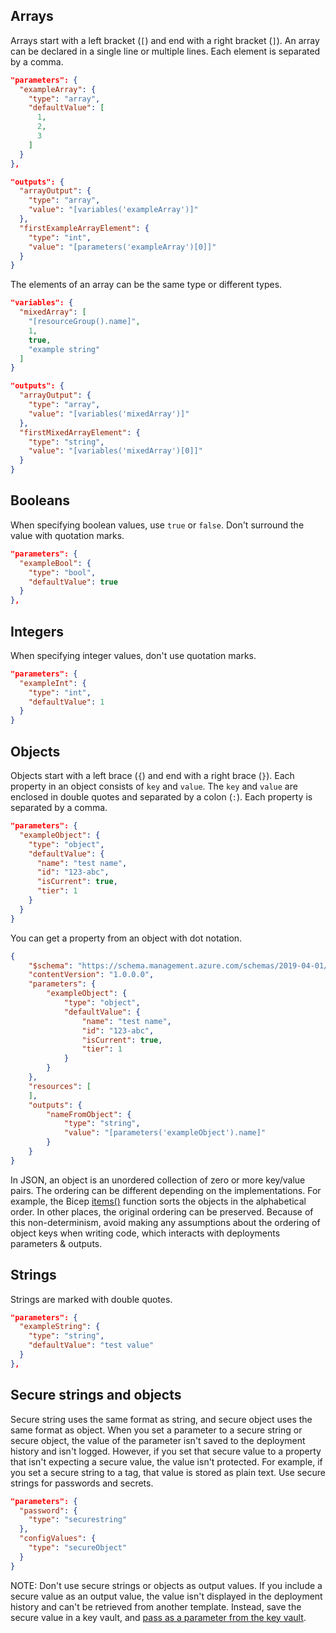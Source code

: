 
## Arrays

Arrays start with a left bracket (`[`) and end with a right bracket (`]`). An array can be declared in a single line or multiple lines. Each element is separated by a comma.

```JSON
"parameters": {
  "exampleArray": {
    "type": "array",
    "defaultValue": [
      1,
      2,
      3
    ]
  }
},

"outputs": {
  "arrayOutput": {
    "type": "array",
    "value": "[variables('exampleArray')]"
  },
  "firstExampleArrayElement": {
    "type": "int",
    "value": "[parameters('exampleArray')[0]]"
  }
}
```

The elements of an array can be the same type or different types.

```JSON
"variables": {
  "mixedArray": [
    "[resourceGroup().name]",
    1,
    true,
    "example string"
  ]
}

"outputs": {
  "arrayOutput": {
    "type": "array",
    "value": "[variables('mixedArray')]"
  },
  "firstMixedArrayElement": {
    "type": "string",
    "value": "[variables('mixedArray')[0]]"
  }
}
```

## Booleans

When specifying boolean values, use `true` or `false`. Don't surround the value with quotation marks.

```JSON
"parameters": {
  "exampleBool": {
    "type": "bool",
    "defaultValue": true
  }
},
```

## Integers

When specifying integer values, don't use quotation marks.

```JSON
"parameters": {
  "exampleInt": {
    "type": "int",
    "defaultValue": 1
  }
}
```

## Objects

Objects start with a left brace (`{`) and end with a right brace (`}`). Each property in an object consists of `key` and `value`. The `key` and `value` are enclosed in double quotes and separated by a colon (`:`). Each property is separated by a comma.

```JSON
"parameters": {
  "exampleObject": {
    "type": "object",
    "defaultValue": {
      "name": "test name",
      "id": "123-abc",
      "isCurrent": true,
      "tier": 1
    }
  }
}
```

You can get a property from an object with dot notation.

```JSON
{
    "$schema": "https://schema.management.azure.com/schemas/2019-04-01/deploymentTemplate.json#",
    "contentVersion": "1.0.0.0",
    "parameters": {
        "exampleObject": {
            "type": "object",
            "defaultValue": {
                "name": "test name",
                "id": "123-abc",
                "isCurrent": true,
                "tier": 1
            }
        }
    },
    "resources": [
    ],
    "outputs": {
        "nameFromObject": {
            "type": "string",
            "value": "[parameters('exampleObject').name]"
        }
    }
}
```

In JSON, an object is an unordered collection of zero or more key/value pairs. The ordering can be different depending on the implementations. For example, the Bicep [items()](https://learn.microsoft.com/en-us/azure/azure-resource-manager/templates/template-functions-object#items) function sorts the objects in the alphabetical order. In other places, the original ordering can be preserved. Because of this non-determinism, avoid making any assumptions about the ordering of object keys when writing code, which interacts with deployments parameters & outputs.

## Strings

Strings are marked with double quotes.

```JSON
"parameters": {
  "exampleString": {
    "type": "string",
    "defaultValue": "test value"
  }
},
```

## Secure strings and objects

Secure string uses the same format as string, and secure object uses the same format as object. When you set a parameter to a secure string or secure object, the value of the parameter isn't saved to the deployment history and isn't logged. However, if you set that secure value to a property that isn't expecting a secure value, the value isn't protected. For example, if you set a secure string to a tag, that value is stored as plain text. Use secure strings for passwords and secrets.

```JSON
"parameters": {
  "password": {
    "type": "securestring"
  },
  "configValues": {
    "type": "secureObject"
  }
}
```

NOTE: Don't use secure strings or objects as output values. If you include a secure value as an output value, the value isn't displayed in the deployment history and can't be retrieved from another template. Instead, save the secure value in a key vault, and [pass as a parameter from the key vault](https://learn.microsoft.com/en-us/azure/azure-resource-manager/templates/key-vault-parameter).

